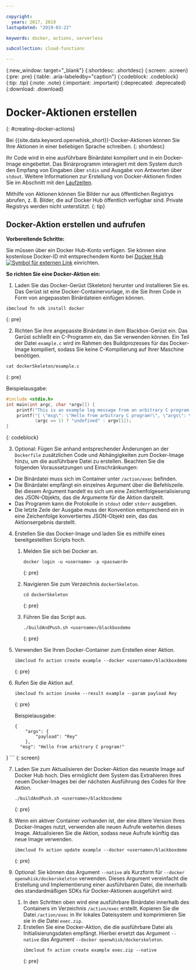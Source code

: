 ```yaml
---

copyright:
  years: 2017, 2019
lastupdated: "2019-03-22"

keywords: docker, actions, serverless

subcollection: cloud-functions

---
```


{:new_window: target="_blank"}
{:shortdesc: .shortdesc}
{:screen: .screen}
{:pre: .pre}
{:table: .aria-labeledby="caption"}
{:codeblock: .codeblock}
{:tip: .tip}
{:note: .note}
{:important: .important}
{:deprecated: .deprecated}
{:download: .download}

# Docker-Aktionen erstellen
{: #creating-docker-actions}


Bei {{site.data.keyword.openwhisk_short}}-Docker-Aktionen können Sie Ihre Aktionen in einer beliebigen Sprache schreiben.
{: shortdesc}

Ihr Code wird in eine ausführbare Binärdatei kompiliert und in ein Docker-Image eingebettet. Das Binärprogramm interagiert mit dem System durch den Empfang von Eingaben über `stdin` und Ausgabe von Antworten über `stdout`.   Weitere Informationen zur Erstellung von Docker-Aktionen finden Sie im Abschnitt mit den [Laufzeiten](/docs/openwhisk?topic=cloud-functions-runtimes#openwhisk_ref_docker). 

Mithilfe von Aktionen können Sie Bilder nur aus öffentlichen Registrys abrufen, z. B. Bilder, die auf Docker Hub öffentlich verfügbar sind. Private Registrys werden nicht unterstützt.
{: tip}


## Docker-Aktion erstellen und aufrufen

**Vorbereitende Schritte:**

Sie müssen über ein Docker Hub-Konto verfügen. Sie können eine kostenlose Docker-ID mit entsprechendem Konto bei [Docker Hub ![Symbol für externen Link](../icons/launch-glyph.svg "Symbol für externen Link")](https://hub.docker.com) einrichten. 

**So richten Sie eine Docker-Aktion ein:**

1. Laden Sie das Docker-Gerüst (Skeleton) herunter und installieren Sie es. Das Gerüst ist eine Docker-Containervorlage, in die Sie Ihren Code in Form von angepassten Binärdateien einfügen können.
  ```
  ibmcloud fn sdk install docker
  ```
  {: pre}

2. Richten Sie ihre angepasste Binärdatei in dem Blackbox-Gerüst ein. Das Gerüst schließt ein C-Programm ein, das Sie verwenden können. Ein Teil der Datei `example.c` wird im Rahmen des Buildprozesses für das Docker-Image kompiliert, sodass Sie keine C-Kompilierung auf Ihrer Maschine benötigen.
  ```
  cat dockerSkeleton/example.c
  ```
  {: pre}

  Beispielausgabe:
  ```c
  #include <stdio.h>
  int main(int argc, char *argv[]) {
      printf("This is an example log message from an arbitrary C program!\n");
      printf("{ \"msg\": \"Hello from arbitrary C program!\", \"args\": %s }",
             (argc == 1) ? "undefined" : argv[1]);
  }
  ```
  {: codeblock}

3. Optional: Fügen Sie anhand entsprechender Änderungen an der `Dockerfile` zusätzlichen Code und Abhängigkeiten zum Docker-Image hinzu, um die ausführbare Datei zu erstellen. Beachten Sie die folgenden Voraussetzungen und Einschränkungen:
  * Die Binärdatei muss sich im Container unter `/action/exec` befinden.
  * Die Binärdatei empfängt ein einzelnes Argument über die Befehlszeile. Bei diesem Argument handelt es sich um eine Zeichenfolgeserialisierung des JSON-Objekts, das die Argumente für die Aktion darstellt.
  * Das Programm kann die Protokolle in `stdout` oder `stderr` ausgeben.
  * Die letzte Zeile der Ausgabe muss der Konvention entsprechend ein in eine Zeichenfolge konvertiertes JSON-Objekt sein, das das Aktionsergebnis darstellt.

4. Erstellen Sie das Docker-Image und laden Sie es mithilfe eines bereitgestellten Scripts hoch.
    1. Melden Sie sich bei Docker an.
        ```
        docker login -u <username> -p <password>
        ```
        {: pre}

    2. Navigieren Sie zum Verzeichnis `dockerSkeleton`.
        ```
        cd dockerSkeleton
        ```
        {: pre}

    3. Führen Sie das Script aus.
        ```
        ./buildAndPush.sh <username>/blackboxdemo
        ```
        {: pre}

5. Verwenden Sie Ihren Docker-Container zum Erstellen einer Aktion.
    ```
    ibmcloud fn action create example --docker <username>/blackboxdemo
    ```
    {: pre}

6. Rufen Sie die Aktion auf.
    ```
    ibmcloud fn action invoke --result example --param payload Rey
    ```
    {: pre}

    Beispielausgabe:
    ```
    {
        "args": {
            "payload": "Rey"
        },
      "msg": "Hello from arbitrary C program!"
  }
    ```
    {: screen}

7. Laden Sie zum Aktualisieren der Docker-Aktion das neueste Image auf Docker Hub hoch. Dies ermöglicht dem System das Extrahieren Ihres neuen Docker-Images bei der nächsten Ausführung des Codes für Ihre Aktion.
    ```
    ./buildAndPush.sh <username>/blackboxdemo
    ```
    {: pre}

8. Wenn ein aktiver Container vorhanden ist, der eine ältere Version Ihres Docker-Images nutzt, verwenden alle neuen Aufrufe weiterhin dieses Image. Aktualisieren Sie die Aktion, sodass neue Aufrufe künftig das neue Image verwenden.
    ```
    ibmcloud fn action update example --docker <username>/blackboxdemo
    ```
    {: pre}

9. Optional: Sie können das Argument `--native` als Kurzform für `--docker openwhisk/dockerskeleton` verwenden. Dieses Argument vereinfacht die Erstellung und Implementierung einer ausführbaren Datei, die innerhalb des standardmäßigen SDKs für Docker-Aktionen ausgeführt wird. 
    1. In den Schritten oben wird eine ausführbare Binärdatei innerhalb des Containers im Verzeichnis `/action/exec` erstellt. Kopieren Sie die Datei `/action/exec` in Ihr lokales Dateisystem und komprimieren Sie sie in die Datei `exec.zip`. 
    2. Erstellen Sie eine Docker-Aktion, die die ausführbare Datei als Initialisierungsdaten empfängt. Hierbei ersetzt das Argument `--native` das Argument `--docker openwhisk/dockerskeleton`.
        ```
        ibmcloud fn action create example exec.zip --native
        ```
        {: pre}
